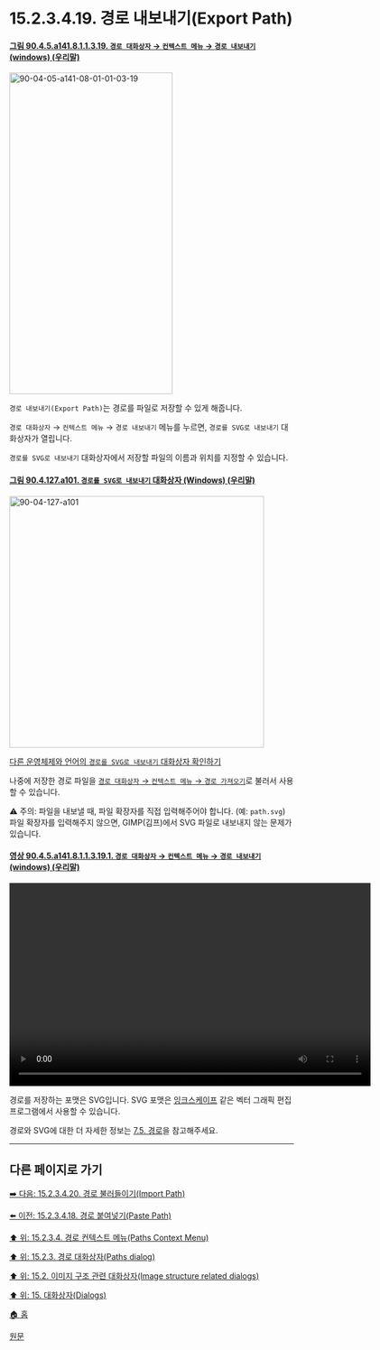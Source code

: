 # 15.2.3.4.19. 경로 내보내기(Export Path)

<a id="90-04-05-a141-08-01-01-03-19"></a>

#### [그림 90.4.5.a141.8.1.1.3.19. `경로 대화상자` → `컨텍스트 메뉴` → `경로 내보내기` (windows) (우리말)](./90-04-0005-paths.md#90-04-05-a141-08-01-01-03-19)
<img width="289" height="570" alt="90-04-05-a141-08-01-01-03-19" src="https://github.com/wonder13662/gimp/assets/15767104/2937365e-13ff-4bb8-a9d8-eb5a8bc17eaf" />

`경로 내보내기(Export Path)`는 경로를 파일로 저장할 수 있게 해줍니다.

`경로 대화상자` → `컨텍스트 메뉴` → `경로 내보내기` 메뉴를 누르면, `경로를 SVG로 내보내기` 대화상자가 열립니다.

`경로를 SVG로 내보내기` 대화상자에서 저장할 파일의 이름과 위치를 지정할 수 있습니다.

<a id="90-04-127-a101"></a>

#### [그림 90.4.127.a101. `경로를 SVG로 내보내기` 대화상자 (Windows) (우리말)](./90-04-0127-export_path_to_svg.md#90-04-127-a101)
<img width="451" height="446" alt="90-04-127-a101" src="https://github.com/wonder13662/gimp/assets/15767104/f90cdc4d-4e3a-46fe-a5e6-26bc5715f672" />

[다른 운영체제와 언어의 `경로를 SVG로 내보내기` 대화상자 확인하기](./90-04-0127-export_path_to_svg.md#90-04-127-a102)

나중에 저장한 경로 파일을 [`경로 대화상자` → `컨텍스트 메뉴` → `경로 가져오기`](./15-02-03-04-20-import_path.md)로 불러서 사용할 수 있습니다.

⚠️ 주의: 파일을 내보낼 때, 파일 확장자를 직접 입력해주어야 합니다. (예: `path.svg`) 파일 확장자를 입력해주지 않으면, GIMP(김프)에서 SVG 파일로 내보내지 않는 문제가 있습니다.

<a id="90-04-05-a141-08-01-01-03-19-01"></a>

#### [영상 90.4.5.a141.8.1.1.3.19.1. `경로 대화상자` → `컨텍스트 메뉴` → `경로 내보내기` (windows) (우리말)](./90-04-0005-paths.md#90-04-05-a141-08-01-01-03-19-01)
<video controls="controls" width="640" height="360" src="https://github.com/wonder13662/gimp/assets/15767104/df922589-057d-4041-b696-542986156de5"></video>

경로를 저장하는 포맷은 SVG입니다. SVG 포맷은 [잉크스케이프](https://inkscape.org/) 같은 벡터 그래픽 편집 프로그램에서 사용할 수 있습니다.

경로와 SVG에 대한 더 자세한 정보는 [7.5. 경로](./07-05-00-paths.md)을 참고해주세요.

***

## 다른 페이지로 가기

[➡️ 다음: 15.2.3.4.20. 경로 불러들이기(Import Path)](./15-02-03-04-20-import_path.md)

[⬅️ 이전: 15.2.3.4.18. 경로 붙여넣기(Paste Path)](./15-02-03-04-18-paste_path.md)

[⬆️ 위: 15.2.3.4. 경로 컨텍스트 메뉴(Paths Context Menu)](./15-02-03-04-00-paths_context_menu.md)

[⬆️ 위: 15.2.3. 경로 대화상자(Paths dialog)](./15-02-03-00-paths-dialog.md)

[⬆️ 위: 15.2. 이미지 구조 관련 대화상자(Image structure related dialogs)](./15-02-00-image-structure-related-dialogs.md)

[⬆️ 위: 15. 대화상자(Dialogs)](./15-00-dialogs.md)

[🏠 홈](./00-home.md)

[원문](https://docs.gimp.org/2.10/ko/gimp-path-dialog.html#gimp-concepts-paths-menu)